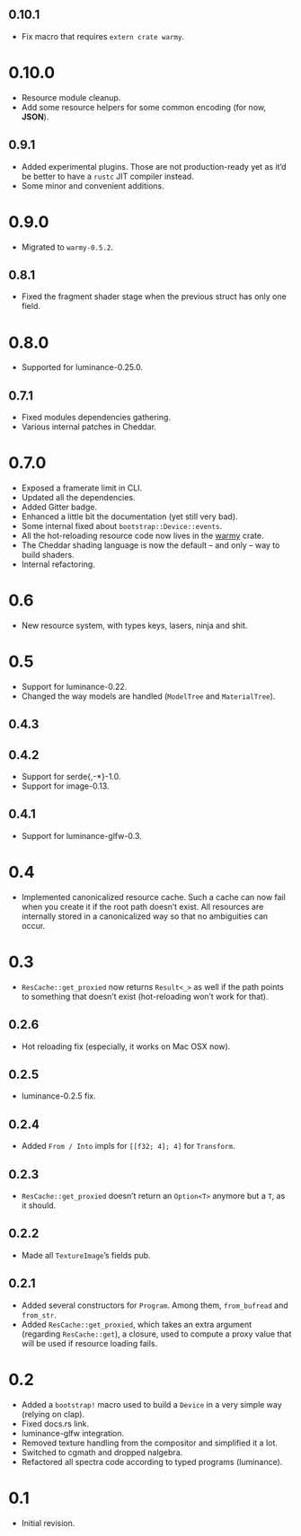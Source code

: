 ## 0.10.1

- Fix macro that requires `extern crate warmy`.

# 0.10.0

- Resource module cleanup.
- Add some resource helpers for some common encoding (for now, **JSON**).

## 0.9.1

- Added experimental plugins. Those are not production-ready yet as it’d be better to have a `rustc`
  JIT compiler instead.
- Some minor and convenient additions.

# 0.9.0

- Migrated to `warmy-0.5.2`.

## 0.8.1

- Fixed the fragment shader stage when the previous struct has only one field.

# 0.8.0

- Supported for luminance-0.25.0.

## 0.7.1

- Fixed modules dependencies gathering.
- Various internal patches in Cheddar.

# 0.7.0

- Exposed a framerate limit in CLI.
- Updated all the dependencies.
- Added Gitter badge.
- Enhanced a little bit the documentation (yet still very bad).
- Some internal fixed about `bootstrap::Device::events`.
- All the hot-reloading resource code now lives in the [warmy](https://crates.io/crates/warmy)
  crate.
- The Cheddar shading language is now the default – and only – way to build shaders.
- Internal refactoring.

# 0.6

- New resource system, with types keys, lasers, ninja and shit.

# 0.5

- Support for luminance-0.22.
- Changed the way models are handled (`ModelTree` and `MaterialTree`).

## 0.4.3

## 0.4.2

- Support for serde{,-*}-1.0.
- Support for image-0.13.

## 0.4.1

- Support for luminance-glfw-0.3.

# 0.4

- Implemented canonicalized resource cache. Such a cache can now fail when you create it if the root
  path doesn’t exist. All resources are internally stored in a canonicalized way so that no
  ambiguities can occur.

# 0.3

- `ResCache::get_proxied` now returns `Result<_>` as well if the path points to something that
  doesn’t exist (hot-reloading won’t work for that).

## 0.2.6

- Hot reloading fix (especially, it works on Mac OSX now).

## 0.2.5

- luminance-0.2.5 fix.

## 0.2.4

- Added `From / Into` impls for `[[f32; 4]; 4]` for `Transform`.

## 0.2.3

- `ResCache::get_proxied` doesn’t return an `Option<T>` anymore but a `T`, as it should.

## 0.2.2

- Made all `TextureImage`’s fields pub.

## 0.2.1

- Added several constructors for `Program`. Among them, `from_bufread` and `from_str`.
- Added `ResCache::get_proxied`, which takes an extra argument (regarding `ResCache::get`), a
  closure, used to compute a proxy value that will be used if resource loading fails.

# 0.2

- Added a `bootstrap!` macro used to build a `Device` in a very simple way (relying on clap).
- Fixed docs.rs link.
- luminance-glfw integration.
- Removed texture handling from the compositor and simplified it a lot.
- Switched to cgmath and dropped nalgebra.
- Refactored all spectra code according to typed programs (luminance).

# 0.1

- Initial revision.
